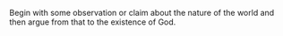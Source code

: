 Begin with some observation or claim about the nature of the world and then argue from that to the existence of God.
